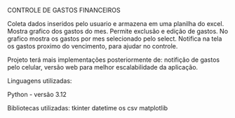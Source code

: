 CONTROLE DE GASTOS FINANCEIROS 

Coleta dados inseridos pelo usuario e armazena em uma planilha do excel.
Mostra grafico dos gastos do mes.
Permite exclusão e edição de gastos.
No grafico mostra os gastos por mes selecionado pelo select.
Notifica na tela os gastos proximo do vencimento, para ajudar no controle. 


Projeto terá mais implementações posteriormente de: notifição de gastos pelo celular, versão web para melhor escalabilidade da aplicação. 


Linguagens utilizadas: 

Python - versão 3.12

Bibliotecas utilizadas: 
tkinter
datetime
os
csv
matplotlib
